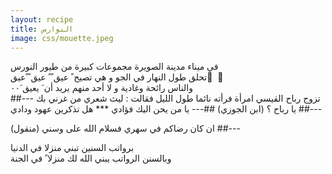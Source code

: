 ```yaml
---
layout: recipe
title: النوارس
image: css/mouette.jpeg
---
```


في ميناء مدينة الصويرة مجموعات كبيرة من طيور النورس    
تحلق طول النهار في الجو  و هي تصيح  ً عيق ً ً عيق ً ًعيق ً ،    
والناس رائحة وغادية  و  لا أحد منهم يريد أن َ يعيق َ٠٠    
##---
تزوج رباح القيسي امرأة فرأته نائما طول الليل فقالت : ليث شعري من غرني بك يا رباح ؟ (ابن الجوزي)
##---
يا من يحن اليك فؤادي *** هل تذكرين عهود ودادي
##---

ان كان رضاكم في سهري
فسلام الله على وسني
(منقول)
##---

برواتب السنين تبني منزلا في الدنيا    
وبالسنن الرواتب يبني الله لك منزلا ً في  الجنة

